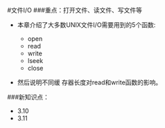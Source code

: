 #文件I/O
###重点：打开文件、读文件、写文件等
+ 本章介绍了大多数UNIX文件I/O需要用到的5个函数:
   + open
   + read
   + write
   + lseek 
   + close
 
 
+ 然后说明不同缓 存器长度对read和write函数的影响。

###新知识点：
+ 3.10
+ 3.11